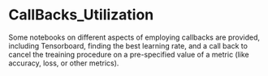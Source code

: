# CallBacks_Utilization
Some notebooks on different aspects of employing callbacks are provided, including Tensorboard, finding the best learning rate, and a call back to cancel the treaining procedure on a pre-specified value of a metric (like accuracy, loss, or other metrics).
